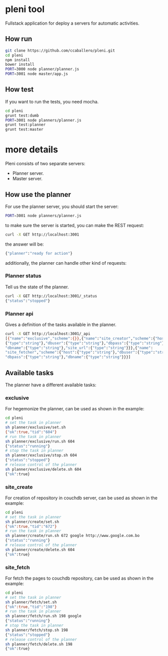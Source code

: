 # pleni tool

Fullstack application for deploy a servers for automatic activities.

## How run

```sh
git clone https://github.com/ccaballero/pleni.git
cd pleni
npm install
bower install
PORT=3000 node planner/planner.js
PORT=3001 node master/app.js
```

## How test
If you want to run the tests, you need mocha.

```sh
cd pleni
grunt test:dumb
PORT=3001 node planners/planner.js
grunt test:planner
grunt test:master
```

# more details
Pleni consists of two separate servers:

- Planner server.
- Master server.

## How use the planner
For use the planner server, you should start the server:

```sh
PORT=3001 node planners/planner.js
```

to make sure the server is started, you can make the REST request:

```sh
curl -X GET http://localhost:3001
```

the answer will be:

```sh
{"planner":"ready for action"}
```

additionally, the planner can handle other kind of requests:

### Planner status
Tell us the state of the planner.

```sh
curl -X GET http://localhost:3001/_status
{"status":"stopped"}
```

### Planner api
Gives a definition of the tasks available in the planner.

```sh
curl -X GET http://localhost:3001/_api
[{"name":"exclusive","scheme":{}},{"name":"site_creator","scheme":{"host":
{"type":"string"},"dbuser":{"type":"string"},"dbpass":{"type":"string"},
"dbname":{"type":"string"},"site_url":{"type":"string"}}},{"name":
"site_fetcher","scheme":{"host":{"type":"string"},"dbuser":{"type":"string"},
"dbpass":{"type":"string"},"dbname":{"type":"string"}}}]
```

## Available tasks
The planner have a different available tasks:

### exclusive
For hegemonize the planner, can be used as shown in the example:

```sh
cd pleni
# set the task in planner
sh planner/exclusive/set.sh
{"ok":true,"tid":"604"}
# run the task in planner
sh planner/exclusive/run.sh 604
{"status":"running"}
# stop the task in planner
sh planner/exclusive/stop.sh 604
{"status":"stopped"}
# release control of the planner
sh planner/exclusive/delete.sh 604
{"ok":true}
```

### site_create
For creation of repository in couchdb server, can be used as shown in the
example:

```sh
cd pleni
# set the task in planner
sh planner/create/set.sh
{"ok":true,"tid":"672"}
# run the task in planner
sh planner/create/run.sh 672 google http://www.google.com.bo
{"status":"running"}
# release control of the planner
sh planner/create/delete.sh 604
{"ok":true}
```

### site_fetch
For fetch the pages to couchdb repository, can be used as shown in the example:

```sh
cd pleni
# set the task in planner
sh planner/fetch/set.sh
{"ok":true,"tid":"198"}
# run the task in planner
sh planner/fetch/run.sh 198 google
{"status":"running"}
# stop the task in planner
sh planner/fetch/stop.sh 198
{"status":"stopped"}
# release control of the planner
sh planner/fetch/delete.sh 198
{"ok":true}
```

